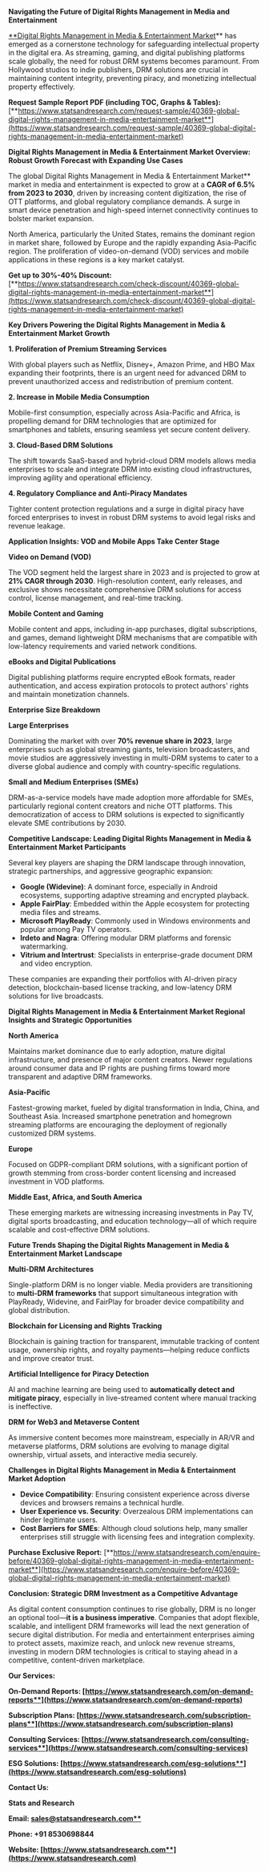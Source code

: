 ﻿**Navigating the Future of Digital Rights Management in Media and Entertainment**

[**Digital Rights Management in Media & Entertainment Market](https://www.statsandresearch.com/report/40369-global-digital-rights-management-in-media-entertainment-market)** has emerged as a cornerstone technology for safeguarding intellectual property in the digital era. As streaming, gaming, and digital publishing platforms scale globally, the need for robust DRM systems becomes paramount. From Hollywood studios to indie publishers, DRM solutions are crucial in maintaining content integrity, preventing piracy, and monetizing intellectual property effectively.

**Request Sample Report PDF (including TOC, Graphs & Tables):** [**https://www.statsandresearch.com/request-sample/40369-global-digital-rights-management-in-media-entertainment-market**](https://www.statsandresearch.com/request-sample/40369-global-digital-rights-management-in-media-entertainment-market)

**Digital Rights Management in Media & Entertainment Market Overview: Robust Growth Forecast with Expanding Use Cases**

The global Digital Rights Management in Media & Entertainment Market** market in media and entertainment is expected to grow at a **CAGR of 6.5% from 2023 to 2030**, driven by increasing content digitization, the rise of OTT platforms, and global regulatory compliance demands. A surge in smart device penetration and high-speed internet connectivity continues to bolster market expansion.

North America, particularly the United States, remains the dominant region in market share, followed by Europe and the rapidly expanding Asia-Pacific region. The proliferation of video-on-demand (VOD) services and mobile applications in these regions is a key market catalyst.

**Get up to 30%-40% Discount:** [**https://www.statsandresearch.com/check-discount/40369-global-digital-rights-management-in-media-entertainment-market**](https://www.statsandresearch.com/check-discount/40369-global-digital-rights-management-in-media-entertainment-market)

**Key Drivers Powering the Digital Rights Management in Media & Entertainment Market Growth**

**1. Proliferation of Premium Streaming Services**

With global players such as Netflix, Disney+, Amazon Prime, and HBO Max expanding their footprints, there is an urgent need for advanced DRM to prevent unauthorized access and redistribution of premium content.

**2. Increase in Mobile Media Consumption**

Mobile-first consumption, especially across Asia-Pacific and Africa, is propelling demand for DRM technologies that are optimized for smartphones and tablets, ensuring seamless yet secure content delivery.

**3. Cloud-Based DRM Solutions**

The shift towards SaaS-based and hybrid-cloud DRM models allows media enterprises to scale and integrate DRM into existing cloud infrastructures, improving agility and operational efficiency.

**4. Regulatory Compliance and Anti-Piracy Mandates**

Tighter content protection regulations and a surge in digital piracy have forced enterprises to invest in robust DRM systems to avoid legal risks and revenue leakage.

**Application Insights: VOD and Mobile Apps Take Center Stage**

**Video on Demand (VOD)**

The VOD segment held the largest share in 2023 and is projected to grow at **21% CAGR through 2030**. High-resolution content, early releases, and exclusive shows necessitate comprehensive DRM solutions for access control, license management, and real-time tracking.

**Mobile Content and Gaming**

Mobile content and apps, including in-app purchases, digital subscriptions, and games, demand lightweight DRM mechanisms that are compatible with low-latency requirements and varied network conditions.

**eBooks and Digital Publications**

Digital publishing platforms require encrypted eBook formats, reader authentication, and access expiration protocols to protect authors' rights and maintain monetization channels.

**Enterprise Size Breakdown**

**Large Enterprises**

Dominating the market with over **70% revenue share in 2023**, large enterprises such as global streaming giants, television broadcasters, and movie studios are aggressively investing in multi-DRM systems to cater to a diverse global audience and comply with country-specific regulations.

**Small and Medium Enterprises (SMEs)**

DRM-as-a-service models have made adoption more affordable for SMEs, particularly regional content creators and niche OTT platforms. This democratization of access to DRM solutions is expected to significantly elevate SME contributions by 2030.

**Competitive Landscape: Leading Digital Rights Management in Media & Entertainment Market Participants**

Several key players are shaping the DRM landscape through innovation, strategic partnerships, and aggressive geographic expansion:

- **Google (Widevine)**: A dominant force, especially in Android ecosystems, supporting adaptive streaming and encrypted playback.
- **Apple FairPlay**: Embedded within the Apple ecosystem for protecting media files and streams.
- **Microsoft PlayReady**: Commonly used in Windows environments and popular among Pay TV operators.
- **Irdeto and Nagra**: Offering modular DRM platforms and forensic watermarking.
- **Vitrium and Intertrust**: Specialists in enterprise-grade document DRM and video encryption.

These companies are expanding their portfolios with AI-driven piracy detection, blockchain-based license tracking, and low-latency DRM solutions for live broadcasts.

**Digital Rights Management in Media & Entertainment Market Regional Insights and Strategic Opportunities**

**North America**

Maintains market dominance due to early adoption, mature digital infrastructure, and presence of major content creators. Newer regulations around consumer data and IP rights are pushing firms toward more transparent and adaptive DRM frameworks.

**Asia-Pacific**

Fastest-growing market, fueled by digital transformation in India, China, and Southeast Asia. Increased smartphone penetration and homegrown streaming platforms are encouraging the deployment of regionally customized DRM systems.

**Europe**

Focused on GDPR-compliant DRM solutions, with a significant portion of growth stemming from cross-border content licensing and increased investment in VOD platforms.

**Middle East, Africa, and South America**

These emerging markets are witnessing increasing investments in Pay TV, digital sports broadcasting, and education technology—all of which require scalable and cost-effective DRM solutions.

**Future Trends Shaping the Digital Rights Management in Media & Entertainment Market Landscape**

**Multi-DRM Architectures**

Single-platform DRM is no longer viable. Media providers are transitioning to **multi-DRM frameworks** that support simultaneous integration with PlayReady, Widevine, and FairPlay for broader device compatibility and global distribution.

**Blockchain for Licensing and Rights Tracking**

Blockchain is gaining traction for transparent, immutable tracking of content usage, ownership rights, and royalty payments—helping reduce conflicts and improve creator trust.

**Artificial Intelligence for Piracy Detection**

AI and machine learning are being used to **automatically detect and mitigate piracy**, especially in live-streamed content where manual tracking is ineffective.

**DRM for Web3 and Metaverse Content**

As immersive content becomes more mainstream, especially in AR/VR and metaverse platforms, DRM solutions are evolving to manage digital ownership, virtual assets, and interactive media securely.

**Challenges in Digital Rights Management in Media & Entertainment Market Adoption**

- **Device Compatibility**: Ensuring consistent experience across diverse devices and browsers remains a technical hurdle.
- **User Experience vs. Security**: Overzealous DRM implementations can hinder legitimate users.
- **Cost Barriers for SMEs**: Although cloud solutions help, many smaller enterprises still struggle with licensing fees and integration complexity.

**Purchase Exclusive Report:** [**https://www.statsandresearch.com/enquire-before/40369-global-digital-rights-management-in-media-entertainment-market**](https://www.statsandresearch.com/enquire-before/40369-global-digital-rights-management-in-media-entertainment-market)

**Conclusion: Strategic DRM Investment as a Competitive Advantage**

As digital content consumption continues to rise globally, DRM is no longer an optional tool—**it is a business imperative**. Companies that adopt flexible, scalable, and intelligent DRM frameworks will lead the next generation of secure digital distribution. For media and entertainment enterprises aiming to protect assets, maximize reach, and unlock new revenue streams, investing in modern DRM technologies is critical to staying ahead in a competitive, content-driven marketplace.

**Our Services:**

**On-Demand Reports: [https://www.statsandresearch.com/on-demand-reports**](https://www.statsandresearch.com/on-demand-reports)**

**Subscription Plans: [https://www.statsandresearch.com/subscription-plans**](https://www.statsandresearch.com/subscription-plans)**

**Consulting Services: [https://www.statsandresearch.com/consulting-services**](https://www.statsandresearch.com/consulting-services)**

**ESG Solutions: [https://www.statsandresearch.com/esg-solutions**](https://www.statsandresearch.com/esg-solutions)**

**Contact Us:**

**Stats and Research**

**Email: [sales@statsandresearch.com**](mailto:sales@statsandresearch.com)**

**Phone: +91 8530698844**

**Website: [https://www.statsandresearch.com**](https://www.statsandresearch.com)**
